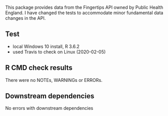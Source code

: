 This package provides data from the Fingertips API owned by Public Health England.
I have changed the tests to accommodate minor fundamental data changes in the API.

## Test 

* local Windows 10 install, R 3.6.2
* used Travis to check on Linux (2020-02-05)

## R CMD check results

There were no NOTEs, WARNINGs or ERRORs.

## Downstream dependencies

No errors with downstream dependencies
